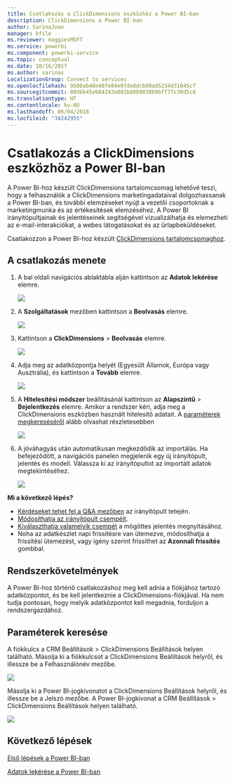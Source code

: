 ```yaml
---
title: Csatlakozás a ClickDimensions eszközhöz a Power BI-ban
description: ClickDimensions a Power BI-ban
author: SarinaJoan
manager: kfile
ms.reviewer: maggiesMSFT
ms.service: powerbi
ms.component: powerbi-service
ms.topic: conceptual
ms.date: 10/16/2017
ms.author: sarinas
LocalizationGroup: Connect to services
ms.openlocfilehash: 9506ab48e48fe04e07de8dcb08ad5234d31045cf
ms.sourcegitcommit: 80d6b45eb84243e801b60b9038b9bff77c30d5c8
ms.translationtype: HT
ms.contentlocale: hu-HU
ms.lasthandoff: 06/04/2018
ms.locfileid: "34242955"
---
```

# <a name="connect-to-clickdimensions-with-power-bi"></a>Csatlakozás a ClickDimensions eszközhöz a Power BI-ban
A Power BI-hoz készült ClickDimensions tartalomcsomag lehetővé teszi, hogy a felhasználók a ClickDimensions marketingadataival dolgozhassanak a Power BI-ban, és további elemzéseket nyújt a vezetői csoportoknak a marketingmunka és az értékesítések elemzéséhez. A Power BI irányítópultjainak és jelentéseinek segítségével vizualizálhatja és elemezheti az e-mail-interakciókat, a webes látogatásokat és az űrlapbeküldéseket.

Csatlakozzon a Power BI-hoz készült [ClickDimensions tartalomcsomaghoz](https://app.powerbi.com/getdata/services/click-dimensions).

## <a name="how-to-connect"></a>A csatlakozás menete
1. A bal oldali navigációs ablaktábla alján kattintson az **Adatok lekérése** elemre.
   
   ![](media/service-connect-to-clickdimensions/getdata.png)
2. A **Szolgáltatások** mezőben kattintson a **Beolvasás** elemre.
   
   ![](media/service-connect-to-clickdimensions/services.png)
3. Kattintson a **ClickDimensions** \> **Beolvasás** elemre.
   
   ![](media/service-connect-to-clickdimensions/clickdimensions.png)
4. Adja meg az adatközpontja helyét (Egyesült Államok, Európa vagy Ausztrália), és kattintson a **Tovább** elemre.
   
   ![](media/service-connect-to-clickdimensions/params.png)
5. A **Hitelesítési módszer** beállításánál kattintson az **Alapszintű** \> **Bejelentkezés** elemre. Amikor a rendszer kéri, adja meg a ClickDimensions eszközben használt hitelesítő adatait. A [paraméterek megkereséséről](#FindingParams) alább olvashat részletesebben
   
    ![](media/service-connect-to-clickdimensions/creds.png)
6. A jóváhagyás után automatikusan megkezdődik az importálás. Ha befejeződött, a navigációs panelen megjelenik egy új irányítópult, jelentés és modell. Válassza ki az irányítópultot az importált adatok megtekintéséhez.
   
     ![](media/service-connect-to-clickdimensions/dashboard.png)

**Mi a következő lépés?**

* [Kérdéseket tehet fel a Q&A mezőben](power-bi-q-and-a.md) az irányítópult tetején.
* [Módosíthatja az irányítópult csempéit](service-dashboard-edit-tile.md).
* [Kiválaszthatja valamelyik csempét](service-dashboard-tiles.md) a mögöttes jelentés megnyitásához.
* Noha az adatkészlet napi frissítésre van ütemezve, módosíthatja a frissítési ütemezést, vagy igény szerint frissíthet az **Azonnali frissítés** gombbal.

## <a name="system-requirements"></a>Rendszerkövetelmények
A Power BI-hoz történő csatlakozáshoz meg kell adnia a fiókjához tartozó adatközpontot, és be kell jelentkeznie a ClickDimensions-fiókjával. Ha nem tudja pontosan, hogy melyik adatközpontot kell megadnia, forduljon a rendszergazdához.

<a name="FindingParams"></a>

## <a name="finding-parameters"></a>Paraméterek keresése
A fiókkulcs a CRM Beállítások \> ClickDimensions Beállítások helyen található. Másolja ki a fiókkulcsot a ClickDimensions Beállítások helyről, és illessze be a Felhasználónév mezőbe.  

![](media/service-connect-to-clickdimensions/crm.png)  

Másolja ki a Power BI-jogkivonatot a ClickDimensions Beállítások helyről, és illessze be a Jelszó mezőbe. A Power BI-jogkivonat a CRM Beállítások \> ClickDimensions Beállítások helyen található.  

![](media/service-connect-to-clickdimensions/crm2.png)  

## <a name="next-steps"></a>Következő lépések
[Első lépések a Power BI-ban](service-get-started.md)

[Adatok lekérése a Power BI-ban](service-get-data.md)

